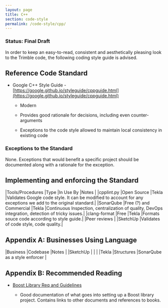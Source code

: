 ```yaml
---
layout: page
title: C++
section: code-style
permalink: /code-style/cpp/
---
```


### Status: Final Draft

In order to keep an easy-to-read, consistent and aesthetically pleasing look to the Trimble code, the following coding style guide is advised.

## Reference Code Standard

* Google C++ Style Guide - [https://google.github.io/styleguide/cppguide.html](https://google.github.io/styleguide/cppguide.html)

    * Modern

    * Provides good rationale for decisions, including even counter-arguments

    * Exceptions to the code style allowed to maintain local consistency in existing code

### Exceptions to the Standard

None. Exceptions that would benefit a specific project should be documented along with a rationale for the exception.

## Implementing and enforcing the Standard

|Tools/Procedures |Type                    |In Use By |Notes |
|cpplint.py       |Open Source             |Tekla     |Validates Google code style. It can be modified to account for any exceptions we add to the original standard.|
|SonarQube        |Free (?) and Commercial |Tekla     |Continuous Inspection, centralization of quality, DevOps integration, detection of tricky issues.|
|clang-format     |Free                    |Tekla     |Formats souce code according to style guide.|
|Peer reviews     |                        |SketchUp  |Validates of code style, code quality.|

## Appendix A: Businesses Using Language

|Business |Codebase   |Notes                          |
|SketchUp |           |                               |
|Tekla    |Structures |SonarQube as a  style enforcer |

## Appendix B: Recommended Reading

* [Boost Library Req and Guidelines](http://www.boost.org/development/requirements.html)

    * Good documentation of what goes into setting up a Boost library project. Contains links to other documents and references to books.
